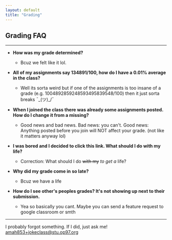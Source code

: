 ```yaml
---
layout: default
title: "Grading"
---
```


## Grading FAQ

---

- **How was my grade determined?**
  - Bcuz we felt like it lol. 

- **All of my assignments say 134891/100, how do I have a 0.01% average in the class?**
  - Well its sorta weird but if one of the assignments is too insane of a grade (e.g. 1004892859248593495839548/100) then it just sorta breaks ¯\_(ツ)_/¯

- **When I joined the class there was already some assignments posted. How do I change it from a missing?**
  - Good news and bad news. Bad news: you can't. Good news: Anything posted before you join will NOT affect your grade. (not like it matters anyway lol)

- **I was bored and I decided to click this link. What should I do with my life?**
  - Correction: What should I do ~~with my~~ *to get a* life?

- **Why did my grade come in so late?**
  - Bcuz we have a life

- **How do I see other's peoples grades? It's not showing up next to their submission.** 
  - Yea so basically you cant. Maybe you can send a feature request to google classroom or smth
 
---

I probably forgot something. If I did, just ask me! [amah853+jokeclass@stu.op97.org](mailto:amah853+jokeclass@stu.op97.org)
